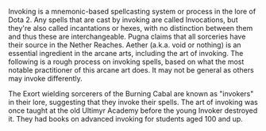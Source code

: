 Invoking is a mnemonic-based spellcasting system or process in the lore of Dota 2.
Any spells that are cast by invoking are called Invocations, but they're also called incantations or hexes, with no distinction between them and thus these are interchangeable.
Pugna claims that all sorceries have their source in the Nether Reaches. Aether (a.k.a. void or nothing) is an essential ingredient in the arcane arts, including the art of invoking.
The following is a rough process on invoking spells, based on what the most notable practitioner of this arcane art does. It may not be general as others may invoke differently.



The Exort wielding sorcerers of the Burning Cabal are known as "invokers" in their lore, suggesting that they invoke their spells.
The art of invoking was once taught at the old Ultimyr Academy before the young Invoker destroyed it. They had books on advanced invoking for students aged 100 and up.
